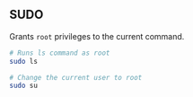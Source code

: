 ## SUDO

Grants `root` privileges to the current command.

```sh
# Runs ls command as root
sudo ls
```

```sh
# Change the current user to root
sudo su
```
